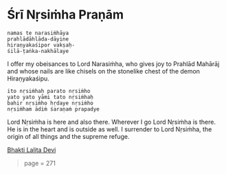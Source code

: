 # Śrī Nṛsiṁha Praṇām

    namas te narasiṁhāya
    prahlādāhlāda-dāyine
    hiraṇyakaśipor vakṣaḥ-
    śilā-ṭaṅka-nakhālaye

I offer my obeisances to Lord Narasiṁha, who gives joy to Prahlād Mahārāj and whose nails are like chisels on the stonelike chest of the demon Hiraṇyakaśipu.

    ito nṛsiṁhaḥ parato nṛsiṁho
    yato yato yāmi tato nṛsiṁhaḥ
    bahir nṛsiṁho hṛdaye nṛsiṁho
    nṛsiṁham ādiṁ śaraṇaṁ prapadye

Lord Nṛsiṁha is here and also there. Wherever I go Lord Nṛsiṁha is there. He is in the heart and is outside as well. I surrender to Lord Nṛsiṁha, the origin of all things and the supreme refuge.


[Bhakti Lalita Devi](https://soundcloud.com/bhakti-lalita-devi/bhakti-lalita-devi-sri-nrsimha-pranam-namas-te-narisimhaya)


> page = 271